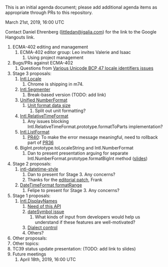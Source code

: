 This is an initial agenda document; please add additional agenda items as appropriate through PRs to this repository.

March 21st, 2019, 16:00 UTC

Contact Daniel Ehrenberg (littledan@igalia.com) for the link to the Google Hangouts link.

1. ECMA-402 editing and management
   1. ECMA-402 editor group: Leo invites Valerie and Isaac
      1. Using project management
1. Bugs/PRs against ECMA-402
   1. Questions from [Various Unicode BCP 47 locale identifiers issues](https://github.com/tc39/ecma402/issues/330)
1. Stage 3 proposals:
   1. [Intl.Locale](https://github.com/tc39/proposal-intl-locale)
      1. Chrome is shipping in m74.
   1. [Intl.Segmenter](https://github.com/tc39/proposal-intl-segmenter)
       1. Break-based version (TODO: add link)
   1. [Unified NumberFormat](https://github.com/tc39/proposal-unified-intl-numberformat)
       1. [Unit format data size](https://github.com/tc39/proposal-unified-intl-numberformat/issues/39)
           1. Split out unit formatting?
   1. [Intl.RelativeTimeFormat](https://github.com/tc39/proposal-intl-relative-time)
       1. Any issues blocking Intl.RelativeTimeFormat.prototype.formatToParts implementation?
   1. [Intl.ListFormat](https://github.com/tc39/proposal-intl-list-format)
      1. [PR40](https://github.com/tc39/proposal-intl-list-format/pull/40): To make the error message meaningful, need to rollback part of [PR36](https://github.com/tc39/proposal-intl-list-format/pull/36)
   1. BigInt.prototype.toLocaleString and Intl.NumberFormat
       1. Dan to present presentation arguing for separate Intl.NumberFormat.prototype.formatBigInt method ([slides](https://docs.google.com/presentation/d/1L19IEMWwfGyKFbaA1FAKIl2PEuSoQXtSOvVQLHJV5g0/edit#slide=id.p))
1. Stage 2 proposals:
   1. [intl-datetime-style](https://github.com/tc39/proposal-intl-datetime-style)
       1. Dan to present for Stage 3. Any concerns?
       1. Thanks for the [editorial patch](https://github.com/tc39/proposal-intl-datetime-style/pull/22), Frank
   1. [DateTimeFormat formatRange](https://github.com/fabalbon/proposal-intl-DateTimeFormat-formatRange)
       1. Felipe to present for Stage 3. Any concerns?
1. Stage 1 proposals:
   1. [Intl.DisplayNames](https://github.com/tc39/proposal-intl-displaynames)
      1. [Need of this API](https://github.com/tc39/proposal-intl-displaynames/issues/21)
      1. [dateSymbol issue](https://github.com/tc39/proposal-intl-displaynames/issues/22)
          1. What kinds of input from developers would help us understand if these features are well-motivated?
      1. [Dialect control](https://github.com/tc39/proposal-intl-displaynames/issues/20)
      1. Others?
1. Other proposals:
1. Other topics:
1. TC39 status update presentation: (TODO: add link to slides)
1. Future meetings
   1. April 18th, 2019, 16:00 UTC
